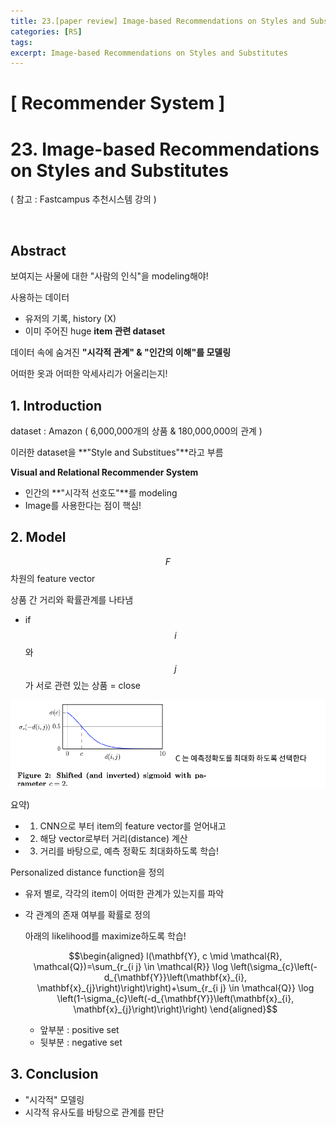 ```yaml
---
title: 23.[paper review] Image-based Recommendations on Styles and Substitutes
categories: [RS]
tags: 
excerpt: Image-based Recommendations on Styles and Substitutes
---
```


<script src="https://cdn.mathjax.org/mathjax/latest/MathJax.js?config=TeX-AMS-MML_HTMLorMML" type="text/javascript"></script>

# [ Recommender System ]

# 23. Image-based Recommendations on Styles and Substitutes

( 참고 : Fastcampus 추천시스템 강의 )

<br>

## Abstract

보여지는 사물에 대한 "사람의 인식"을 modeling해야!

사용하는 데이터

- 유저의 기록, history (X)
- 이미 주어진 huge  **item 관련 dataset**

데이터 속에 숨겨진 **"시각적 관계" & "인간의 이해"를 모델링**

어떠한 옷과 어떠한 악세사리가 어울리는지!



## 1.  Introduction

dataset : Amazon ( 6,000,000개의 상품 & 180,000,000의 관계 ) 

이러한 dataset을 **"Style and Substitues"**라고 부름

**Visual and Relational Recommender System**

- 인간의 **"시각적 선호도"**를 modeling
- Image를 사용한다는 점이 핵심!



## 2. Model

$$F$$차원의 feature vector

상품 간 거리와 확률관계를 나타냄

- if $$i$$와 $$j$$가 서로 관련 있는 상품 = close

![figure2](/assets/img/recsys/23-1.png)



요약)

- 1) CNN으로 부터 item의 feature vector를 얻어내고
- 2) 해당 vector로부터 거리(distance) 계산
- 3) 거리를 바탕으로, 예측 정확도 최대화하도록 학습!



Personalized distance function을 정의

- 유저 별로, 각각의 item이 어떠한 관계가 있는지를 파악

- 각 관계의 존재 여부를 확률로 정의

  아래의 likelihood를 maximize하도록  학습!

  $$\begin{aligned}
  l(\mathbf{Y}, c \mid \mathcal{R}, \mathcal{Q})=\sum_{r_{i j} \in \mathcal{R}} \log \left(\sigma_{c}\left(-d_{\mathbf{Y}}\left(\mathbf{x}_{i}, \mathbf{x}_{j}\right)\right)\right)+\sum_{r_{i j} \in \mathcal{Q}} \log \left(1-\sigma_{c}\left(-d_{\mathbf{Y}}\left(\mathbf{x}_{i}, \mathbf{x}_{j}\right)\right)\right)
  \end{aligned}$$

  - 앞부분 : positive set
  - 뒷부분 : negative set



## 3. Conclusion

- "시각적" 모델링
- 시각적 유사도를 바탕으로 관계를 판단








